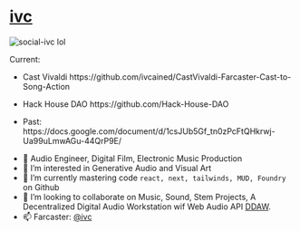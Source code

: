 # [ivc](https://www.ivc.lol)
![social-ivc lol](https://github.com/ivcained/ivcained/assets/86070833/e8b1cf0a-fb7a-44ff-ab3d-c45347fd03e9)

Current: 
* <p> Cast Vivaldi https://github.com/ivcained/CastVivaldi-Farcaster-Cast-to-Song-Action </p>
* <p> Hack House DAO https://github.com/Hack-House-DAO </p>
* <p> Past: https://docs.google.com/document/d/1csJUb5Gf_tn0zPcFtQHkrwj-Ua99uLmwAGu-44QrP9E/ </p>

- 👋 Audio Engineer, Digital Film, Electronic Music Production
- 👀 I’m interested in Generative Audio and Visual Art
- 🌱 I’m currently mastering code `react, next, tailwinds, MUD, Foundry` on Github
- 💞️ I’m looking to collaborate on Music, Sound, Stem Projects, A Decentralized Digital Audio Workstation wif Web Audio API [DDAW](https://ddaw.xyz).
- 📫 Farcaster: [@ivc](https://warpcast.com/ivc)


<!---
ivcained/ivcained is a ✨ special ✨ repository because its `README.md` (this file) appears on your GitHub profile.
You can click the Preview link to take a look at your changes.
--->
